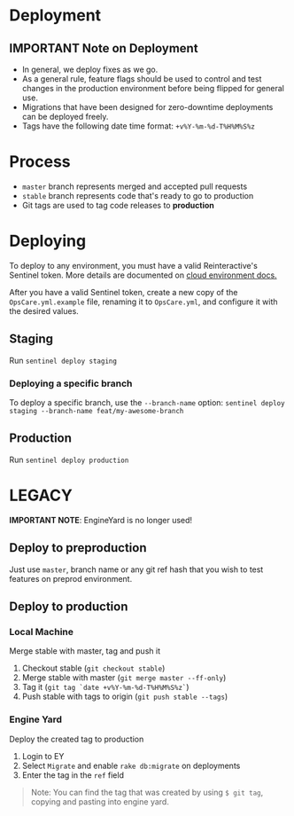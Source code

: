 # Deployment

## IMPORTANT Note on Deployment

- In general, we deploy fixes as we go.
- As a general rule, feature flags should be used to control and test changes in the production environment before being flipped for general use.
- Migrations that have been designed for zero-downtime deployments can be deployed freely.
- Tags have the following date time format: `+v%Y-%m-%d-T%H%M%S%z`

# Process

- `master` branch represents merged and accepted pull requests
- `stable` branch represents code that's ready to go to production
- Git tags are used to tag code releases to **production**


# Deploying

To deploy to any environment, you must have a valid Reinteractive's Sentinel token. More details are documented on [cloud environment docs.](cloud-environments.md)

After you have a valid Sentinel token, create a new copy of the `OpsCare.yml.example` file, renaming it to `OpsCare.yml`, and configure it with the desired values.

## Staging

Run `sentinel deploy staging`

### Deploying a specific branch

To deploy a specific branch, use the `--branch-name` option: `sentinel deploy staging --branch-name feat/my-awesome-branch`

## Production

Run `sentinel deploy production`

# LEGACY

**IMPORTANT NOTE**: EngineYard is no longer used!

## Deploy to preproduction

Just use `master`, branch name or any git ref hash that you wish to test features on preprod environment.

## Deploy to production

### Local Machine

Merge stable with master, tag and push it

1. Checkout stable (`git checkout stable`)
1. Merge stable with master (`git merge master --ff-only`)
1. Tag it (`` git tag `date +v%Y-%m-%d-T%H%M%S%z` ``)
1. Push stable with tags to origin (`git push stable --tags`)

### Engine Yard

Deploy the created tag to production

1. Login to EY
1. Select `Migrate` and enable `rake db:migrate` on deployments
1. Enter the tag in the `ref` field

> Note: You can find the tag that was created by using `$ git tag`, copying and pasting into engine yard.
